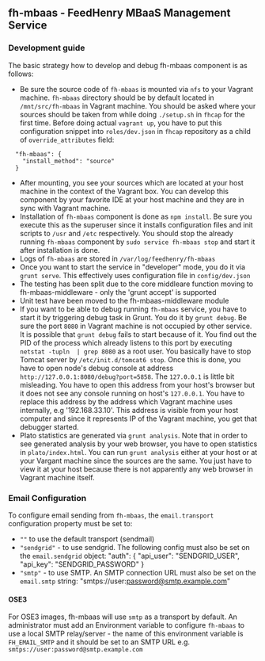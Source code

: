 ## fh-mbaas - FeedHenry MBaaS Management Service

### Development guide

The basic strategy how to develop and debug fh-mbaas component is as follows:

* Be sure the source code of `fh-mbaas` is mounted via `nfs` to your Vagrant machine. `fh-mbaas` directory should be by default located in `/mnt/src/fh-mbaas` in Vagrant machine. You should be asked where your sources should be taken from while doing `./setup.sh` in `fhcap` for the first time. Before doing actual `vagrant up`, you have to put this configuration snippet into `roles/dev.json` in `fhcap` repository as a child of `override_attributes` field:

```
  "fh-mbaas": {
    "install_method": "source"
  }   
```

* After mounting, you see your sources which are located at your host machine in the context of the Vagrant box. You can develop this component by your favorite IDE at your host machine and they are in sync with Vagrant machine.
* Installation of `fh-mbaas` component is done as `npm install`. Be sure you execute this as the superuser since it installs configuration files and init scripts to `/usr` and `/etc` respectively. You should stop the already running `fh-mbaas` component by `sudo service fh-mbaas stop` and start it after installation is done.
* Logs of `fh-mbaas` are stored in `/var/log/feedhenry/fh-mbaas`
* Once you want to start the service in "developer" mode, you do it via `grunt serve`. This effectively uses configuration file in `config/dev.json`
* The testing has been split due to the core middleare function moving to fh-mbaas-middleware - only the 'grunt accept' is supported
* Unit test have been moved to the fh-mbaas-middleware module
* If you want to be able to debug running `fh-mbaas` service, you have to start it by triggering debug task in Grunt. You do it by `grunt debug`. Be sure the port `8080` in Vagrant machine is not occupied by other service. It is possible that `grunt debug` fails to start because of it. You find out the PID of the process which already listens to this port by executing `netstat -tupln  | grep 8080` as a root user. You basically have to stop Tomcat server by `/etc/init.d/tomcat6 stop`. Once this is done, you have to open node's debug console at address `http://127.0.0.1:8080/debug?port=5858`. The `127.0.0.1` is little bit misleading. You have to open this address from your host's browser but it does not see any console running on host's `127.0.0.1`. You have to replace this address by the address which Vagrant machine uses internally, e.g '192.168.33.10'. This address is visible from your host computer and since it represents IP of the Vagrant machine, you get that debugger started.
* Plato statistics are generated via `grunt analysis`. Note that in order to see generated analysis by your web browser, you have to open statistics in `plato/index.html`. You can run `grunt analysis` either at your host or at your Vargant machine since the sources are the same. You just have to view it at your host because there is not apparently any web browser in Vagrant machine itself.


### Email Configuration

To configure email sending from `fh-mbaas`, the `email.transport` configuration property must be set to:

* `""` to use the default transport (sendmail)
* `"sendgrid"` - to use sendgrid. The following config must also be set on the `email.sendgrid` object:
	  "auth": {
	    "api_user": "SENDGRID_USER",
	    "api_key": "SENDGRID_PASSWORD"
	  }
* `"smtp"` - to use SMTP. An SMTP connection URL must also be set on the `email.smtp` string:
		"smtps://user:password@smtp.example.com"

#### OSE3
For OSE3 images, fh-mbaas will use `smtp` as a transport by default. An administrator must add an Environment variable to configure `fh-mbaas` to use a local SMTP relay/server - the name of this environment variable is `FH_EMAIL_SMTP` and it should be set to an SMTP URL e.g. `smtps://user:password@smtp.example.com`
